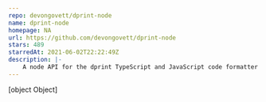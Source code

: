 ```yaml
---
repo: devongovett/dprint-node
name: dprint-node
homepage: NA
url: https://github.com/devongovett/dprint-node
stars: 489
starredAt: 2021-06-02T22:22:49Z
description: |-
    A node API for the dprint TypeScript and JavaScript code formatter
---
```


[object Object]
